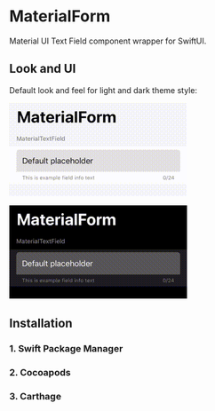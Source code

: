 # MaterialForm

Material UI Text Field component wrapper for SwiftUI.

## Look and UI

Default look and feel for light and dark theme style:

![Light][example-light]

![Dark][example-dark]

## Installation

### 1. Swift Package Manager

### 2. Cocoapods

### 3. Carthage

<!-- Images -->

[example-light]: material-form-light.gif  "Default light theme styling"
[example-dark]: material-form-dark.gif  "Default dark theme styling"
